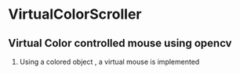 # VirtualColorScroller
Virtual Color controlled mouse using opencv
--------------------------------------------------

1. Using a colored object , a virtual mouse is implemented
